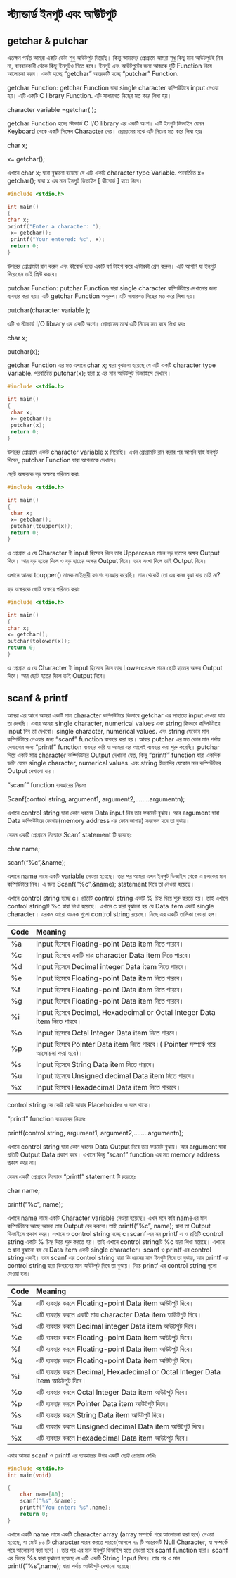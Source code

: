 # স্ট্যান্ডার্ড ইনপুট এবং আউটপুট

## getchar & putchar

এতক্ষন পর্যন্ত আমরা একটি ডেটা শুধু আউটপুট দিয়েছি। কিন্তু আমাদের প্রোগ্রামে আমরা শুধু কিছু মান আউটপুটই নিব না, ব্যবহারকারী থেকে কিছু ইনপুটও নিতে হবে। ইনপুট এবং আউটপুটের জন্য আজকে দুটি Function নিয়ে আলোচনা করব। একটা হচ্ছে “getchar” আরেকটি হচ্ছে “putchar” Function.

getchar Function: getchar Function দ্বারা single character কম্পিউটারে input নেওয়া হয়। এটি একটি C library Function. এটি সাধারনত নিছের মত করে লিখা হয়।

character variable =getchar\( \);

getchar Function হচ্ছে স্টান্ডার্ড C I/O library এর একটি অংশ। এটি ইনপুট ডিভাইস যেমন Keyboard থেকে একটি সিঙ্গেল Character দেয়। প্রোগ্রামের মঝে এটি নিচের মত করে লিখা হয়ঃ

char x;

x= getchar\(\);

এখানে char x; দ্বারা বুঝানো হয়েছে যে এটি একটি character type Variable. পরবর্তিতে x= getchar\(\); দ্বারা x এর মান ইনপুট ডিভাইস \[ কীবোর্ড \] হতে নিবে।

```c
#include <stdio.h>

int main()
{
char x;
printf("Enter a character: ");
 x= getchar();
 printf("Your entered: %c", x);
 return 0;
}
```

উপরের প্রোগ্রামটা রান করুন এবং কীবোর্ড হতে একটি বর্ণ টাইপ করে এন্টারকী প্রেস করুন। এটি আপনি যা ইনপুট দিয়েছেন তাই প্রিন্ট করবে।

putchar Function: putchar Function দ্বারা single character কম্পিউটারে দেখানোর জন্য ব্যবহার করা হয়। এটি getchar Function অনুরুপ।এটি সাধারনত নিছের মত করে লিখা হয়।

putchar\(character variable \);

এটি ও স্টান্ডার্ড I/O library এর একটি অংশ। প্রোগ্রামের মঝে এটি নিচের মত করে লিখা হয়ঃ

char x;

putchar\(x\);

getchar Function এর মত এখানে char x; দ্বারা বুঝানো হয়েছে যে এটি একটি character type Variable. পরবর্তিতে putchar\(x\); দ্বারা x এর মান আউটপুট ডিভাইসে দেখাবে।

```c
#include <stdio.h>

int main()
{
 char x;
 x= getchar();
 putchar(x);
 return 0;
}
```

উপরের প্রোগ্রামে একটি character variable x নিয়েছি। এখন প্রোগ্রামটি রান করার পর আপনি যাই ইনপুট দিবেন, putchar Function দ্বারা আপনাকে দেখাবে।

ছোট অক্ষরকে বড় অক্ষরে পরিনত করাঃ

```c
#include <stdio.h>

int main()
{
 char x;
 x= getchar();
 putchar(toupper(x));
 return 0;
}
```

এ প্রোগ্রাম এ যে Character ই input হিসেবে নিবে তার Uppercase মানে বড় হাতের অক্ষর Output দিবে। আর বড় হতের দিলে ও বড় হাতের অক্ষর Output দিবে। তবে সংখা দিলে তাই Output দিবে।

এখানে আমরা toupper\(\) নামক লাইব্রেরী ফাংশং ব্যবহার করেছি। নাম থেকেই তো এর কাজ বুঝা যায় তাই না?

বড় অক্ষরকে ছোট অক্ষরে পরিনত করাঃ

```c
#include <stdio.h>

int main()
{
char x;
x= getchar();
putchar(tolower(x));
return 0;
}
```

এ প্রোগ্রাম এ যে Character ই input হিসেবে নিবে তার Lowercase মানে ছোট হাতের অক্ষর Output দিবে। আর ছোট হতের দিলে তাই Output দিবে।

## scanf & printf

আমরা এর আগে আমরা একটি মাত্র character কম্পিউটারে কিভাবে getchar এর সাহায্যে input নেওয়া যায় তা দেখছি। এবার আমরা single character, numerical values এবং string কিভাবে কম্পিউটারে input নিব তা দেখবো। single character, numerical values. এবং string যেকোন মান কম্পিউটারে নেওয়ার জন্য “scanf” function ব্যবহার করা হয়। আবার putchar এর মত কোন মান পর্দায় দেখানোর জন্য “printf” function ব্যবহার করি যা আমরা এর আগেই ব্যবহার করা শুরু করেছি। putchar দিয়ে একটি মাত্র character কম্পিউটারে Output দেখানো যেত, কিন্তু “printf” function দ্বারা একদিক ডাটা যেমন single character, numerical values. এবং string ইত্যাদির যেকোন মান কম্পিউটারে Output দেখানো যায়।

“scanf” function ব্যবহারের নিয়মঃ

Scanf\(control string, argument1, argument2,……..argumentn\);

এখানে control string দ্বারা কোন ধরনের Data input নিব তার ফরমেট বুঝায়। আর argument দ্বারা Data কম্পিউটারে কোথায়\(memory address এর কোন জাগায়\) সংরক্ষন হবে তা বুঝায়।

যেমন একটি প্রোগ্রামে নিন্মোক্ত Scanf statement টি রয়েছেঃ

char name;

scanf\(“%c”,&name\);

এখানে name নামে একটি variable নেওয়া হয়েছে। তার পর আমরা এখন ইনপুট ডিভাইস থেকে এ চলকের মান কম্পিউটারে নিব। এ জন্য Scanf\(“%c”,&name\); statement দিয়ে তা নেওয়া হয়েছে।

এখানে control string হচ্ছে c। প্রতিটি control string একটি % চিহ্ন দিয়ে শুরু করতে হয়। তাই এখানে control stringটি %c দ্বারা লিখা হয়েছে। এখানে c দ্বারা বুঝানো হয় যে Data item একটি single character। এরকম আরো অনেক গুলো control string রয়েছে। নিছে এর একটি তালিকা দেওয়া হল।

| Code | Meaning |
| :--- | :--- |
| %a | Input হিসেবে Floating-point  Data item  নিতে পারবে। |
| %c | Input হিসেবে একটি মাত্র character Data item নিতে পারবে। |
| %d | Input হিসেবে Decimal integer Data item নিতে পারবে। |
| %e | Input হিসেবে Floating-point  Data item  নিতে পারবে। |
| %f | Input হিসেবে Floating-point  Data item  নিতে পারবে। |
| %g | Input হিসেবে Floating-point  Data item নিতে পারবে। |
| %i | Input হিসেবে Decimal, Hexadecimal or Octal Integer Data item  নিতে পারবে। |
| %o | Input হিসেবে Octal Integer Data item  নিতে পারবে। |
| %p | Input হিসেবে Pointer Data item নিতে পারবে।\( Pointer সম্পর্কে পরে আলোচনা করা হবে\)। |
| %s | Input হিসেবে String   Data item নিতে পারবে। |
| %u | Input হিসেবে Unsigned decimal Data item নিতে পারবে। |
| %x | Input হিসেবে Hexadecimal Data item নিতে পারবেে। |

control string কে কেউ কেউ আবার Placeholder ও বলে থাকে।

“printf” function ব্যবহারের নিয়মঃ

printf\(control string, argument1, argument2,……..argumentn\);

এখানে control string দ্বারা কোন ধরনের Data Output দিবে তার ফরমেট বুঝায়। আর argument দ্বারা প্রতিটি Output Data প্রকাশ করে। এখানে কিন্তু “scanf” function এর মত memory address প্রকাশ করে না।

যেমন একটি প্রোগ্রামে নিন্মোক্ত “printf” statement টি রয়েছেঃ

char name;

printf\(“%c”, name\);

এখানে name নামে একটি Character variable নেওয়া হয়েছে। এখন মনে করি nameএর মান কম্পিউটারে আছে আমরা তার Output বের করবো।তাই printf\(“%c”, name\); দ্বারা তা Output ডিভাইসে প্রকাশ করে। এখানে ও control string হচ্ছে c।scanf এর মর printf এ ও প্রতিটি control string একটি % চিহ্ন দিয়ে শুরু করতে হয়। তাই এখানে control stringটি %c দ্বারা লিখা হয়েছে। এখানে c দ্বারা বুঝানো হয় যে Data item একটি single character। scanf ও printf এর control string একই। তবে scanf এর control string দ্বারা কি ধরনের মান ইনপুট নিবে তা বুঝায়, আর printf এর control string দ্বারা কিধরনের মান আউটপুট দিবে তা বুঝায়। নিচে printf এর control string গুলো দেওয়া হল।

| Code | Meaning |
| :--- | :--- |
| %a | এটি ব্যবহার করলে Floating-point  Data item  আউটপুট দিবে। |
| %c | এটি ব্যবহার করলে একটি মাত্র character Data item আউটপুট দিবে। |
| %d | এটি ব্যবহার করলে Decimal integer Data item আউটপুট দিবে। |
| %e | এটি ব্যবহার করলে Floating-point  Data item  আউটপুট দিবে। |
| %f | এটি ব্যবহার করলে Floating-point  Data item  আউটপুট দিবে। |
| %g | এটি ব্যবহার করলে Floating-point  Data item আউটপুট দিবে। |
| %i | এটি ব্যবহার করলে Decimal, Hexadecimal or Octal Integer Data item আউটপুট দিবে। |
| %o | এটি ব্যবহার করলে Octal Integer Data item  আউটপুট দিবে। |
| %p | এটি ব্যবহার করলে Pointer Data item আউটপুট দিবে। |
| %s | এটি ব্যবহার করলে String   Data item আউটপুট দিবে। |
| %u | এটি ব্যবহার করলে Unsigned decimal Data item আউটপুট দিবে। |
| %x | এটি ব্যবহার করলে Hexadecimal Data item আউটপুট দিবে। |

এবার আমরা scanf ও printf এর ব্যবহারের উপর একটি ছোট্ট প্রোগ্রাম দেখিঃ

```c
#include <stdio.h>
int main(void)

{
    char name[80];
    scanf("%s",&name);
    printf("You enter: %s",name);
    return 0;
}
```

এখানে একটি name নামে একটি character array \(array সম্পর্কে পরে আলোচনা করা হবে\) নেওয়া হয়েছে, যা মোট ৮০ টি character ধারন করতে পারবে\(আসলে ৭৯ টি আরেকটি Null Character, যা সম্পর্কে পরে আলোচনা করা হবে\) । তার পর এর মান ইনপুট ডিভাইস হতে নেওয়া হবে scanf function দ্বারা। scanf এর ভিতর %s দ্বারা বুঝানো হয়েছে যে এটি একটি String Input নিবে। তার পর এ মান printf\(“%s”,name\); দ্বারা পর্দায় আউটপুট দেখানো হয়েছে।

